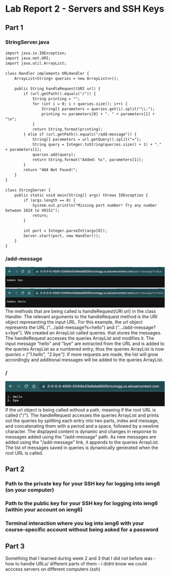 # Lab Report 2 - Servers and SSH Keys

## Part 1

### StringServer.java
```
import java.io.IOException;
import java.net.URI;
import java.util.ArrayList;

class Handler implements URLHandler {
    ArrayList<String> queries = new ArrayList<>();

    public String handleRequest(URI url) {
        if (url.getPath().equals("/")) {
            String printing = "";
            for (int i = 0; i < queries.size(); i++) {  
                String[] parameters = queries.get(i).split("\\.");  
                printing += parameters[0] + ". " + parameters[1] + "\n";
            }
            return String.format(printing);
        } else if (url.getPath().equals("/add-message")) {
            String[] parameters = url.getQuery().split("=");
            String query = Integer.toString(queries.size() + 1) + "." + parameters[1];
            queries.add(query);
            return String.format("Added: %s", parameters[1]);
        }
        return "404 Not Found!";
    }
}

class StringServer {
    public static void main(String[] args) throws IOException {
        if (args.length == 0) {
            System.out.println("Missing port number! Try any number between 1024 to 49151");
            return;
        }

        int port = Integer.parseInt(args[0]);
        Server.start(port, new Handler());
    }
}
```

### /add-message
![](hello.png)
![](bye.png)
The methods that are being called is handleRequest(URI url) in the class Handler. The relevant arguments to the handleRequest method is the URI object representing the input URL. For this example, the url object represents the URL (".../add-message?s=hello") and (".../add-message?s=bye"). We created an ArrayList called queries. that stores the messages. The handleRequest accesses the queries ArrayList and modifies it. The input message "hello" and "bye" are extracted from the URL and is added to the queries ArrayList as a numbered entry, thus the queries ArrayList is now *queries = ["1.hello", "2.bye"]*. If more requests are made, the list will grow accordingly and additional messages will be added to the queries ArrayList.

### /
![](add-message.png)
If the url object is being called without a path, meaning if the root URL is called ("/"). The handleRequest accesses the queries ArrayList and prints out the queries by splitting each entry into two parts, index and message, and concatenating them with a period and a space, followed by a newline character. The displayed content is dynamic and changes in response to messages added using the "/add-message" path. As new messages are added using the "/add-message" link, it appends to the queries ArrayList. The list of messages saved in queries is dynamically generated when the root URL is called.

## Part 2

### Path to the private key for your SSH key for logging into ieng6 (on your computer)

### Path to the public key for your SSH key for logging into ieng6 (within your account on ieng6)

### Terminal interaction where you log into ieng6 with your course-specific account without being asked for a password

## Part 3

Something that I learned during week 2 and 3 that I did not before was
    - how to handle URLs/ different parts of them
    - i didnt know we could acccess servers on different computers (ssh)
    
